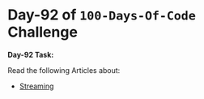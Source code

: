 
# **Day-92 of `100-Days-Of-Code` Challenge**

**Day-92 Task:**

Read the following Articles about:
- [Streaming](https://nextjs.org/learn/dashboard-app/streaming)
